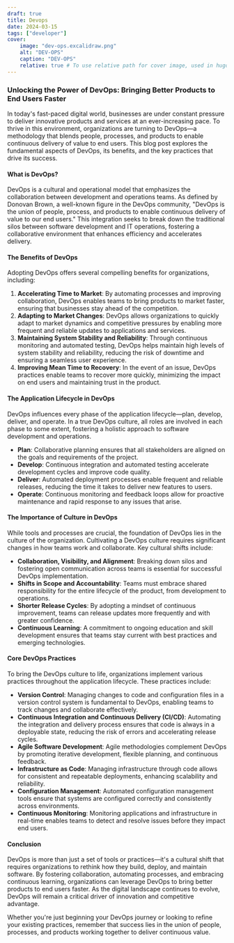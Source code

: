 ```yaml
---
draft: true
title: Devops
date: 2024-03-15
tags: ["developer"]
cover:
    image: "dev-ops.excalidraw.png"
    alt: "DEV-OPS"
    caption: "DEV-OPS"
    relative: true # To use relative path for cover image, used in hugo Page-bundles
---
```

### Unlocking the Power of DevOps: Bringing Better Products to End Users Faster

In today's fast-paced digital world, businesses are under constant pressure to deliver innovative products and services at an ever-increasing pace. To thrive in this environment, organizations are turning to DevOps—a methodology that blends people, processes, and products to enable continuous delivery of value to end users. This blog post explores the fundamental aspects of DevOps, its benefits, and the key practices that drive its success.

#### What is DevOps?

DevOps is a cultural and operational model that emphasizes the collaboration between development and operations teams. As defined by Donovan Brown, a well-known figure in the DevOps community, "DevOps is the union of people, process, and products to enable continuous delivery of value to our end users." This integration seeks to break down the traditional silos between software development and IT operations, fostering a collaborative environment that enhances efficiency and accelerates delivery.

#### The Benefits of DevOps

Adopting DevOps offers several compelling benefits for organizations, including:

1. **Accelerating Time to Market**: By automating processes and improving collaboration, DevOps enables teams to bring products to market faster, ensuring that businesses stay ahead of the competition.
2. **Adapting to Market Changes**: DevOps allows organizations to quickly adapt to market dynamics and competitive pressures by enabling more frequent and reliable updates to applications and services.
3. **Maintaining System Stability and Reliability**: Through continuous monitoring and automated testing, DevOps helps maintain high levels of system stability and reliability, reducing the risk of downtime and ensuring a seamless user experience.
4. **Improving Mean Time to Recovery**: In the event of an issue, DevOps practices enable teams to recover more quickly, minimizing the impact on end users and maintaining trust in the product.

#### The Application Lifecycle in DevOps

DevOps influences every phase of the application lifecycle—plan, develop, deliver, and operate. In a true DevOps culture, all roles are involved in each phase to some extent, fostering a holistic approach to software development and operations.

- **Plan**: Collaborative planning ensures that all stakeholders are aligned on the goals and requirements of the project.
- **Develop**: Continuous integration and automated testing accelerate development cycles and improve code quality.
- **Deliver**: Automated deployment processes enable frequent and reliable releases, reducing the time it takes to deliver new features to users.
- **Operate**: Continuous monitoring and feedback loops allow for proactive maintenance and rapid response to any issues that arise.

#### The Importance of Culture in DevOps

While tools and processes are crucial, the foundation of DevOps lies in the culture of the organization. Cultivating a DevOps culture requires significant changes in how teams work and collaborate. Key cultural shifts include:

- **Collaboration, Visibility, and Alignment**: Breaking down silos and fostering open communication across teams is essential for successful DevOps implementation.
- **Shifts in Scope and Accountability**: Teams must embrace shared responsibility for the entire lifecycle of the product, from development to operations.
- **Shorter Release Cycles**: By adopting a mindset of continuous improvement, teams can release updates more frequently and with greater confidence.
- **Continuous Learning**: A commitment to ongoing education and skill development ensures that teams stay current with best practices and emerging technologies.

#### Core DevOps Practices

To bring the DevOps culture to life, organizations implement various practices throughout the application lifecycle. These practices include:

- **Version Control**: Managing changes to code and configuration files in a version control system is fundamental to DevOps, enabling teams to track changes and collaborate effectively.
- **Continuous Integration and Continuous Delivery (CI/CD)**: Automating the integration and delivery process ensures that code is always in a deployable state, reducing the risk of errors and accelerating release cycles.
- **Agile Software Development**: Agile methodologies complement DevOps by promoting iterative development, flexible planning, and continuous feedback.
- **Infrastructure as Code**: Managing infrastructure through code allows for consistent and repeatable deployments, enhancing scalability and reliability.
- **Configuration Management**: Automated configuration management tools ensure that systems are configured correctly and consistently across environments.
- **Continuous Monitoring**: Monitoring applications and infrastructure in real-time enables teams to detect and resolve issues before they impact end users.

#### Conclusion

DevOps is more than just a set of tools or practices—it's a cultural shift that requires organizations to rethink how they build, deploy, and maintain software. By fostering collaboration, automating processes, and embracing continuous learning, organizations can leverage DevOps to bring better products to end users faster. As the digital landscape continues to evolve, DevOps will remain a critical driver of innovation and competitive advantage.

Whether you're just beginning your DevOps journey or looking to refine your existing practices, remember that success lies in the union of people, processes, and products working together to deliver continuous value.
